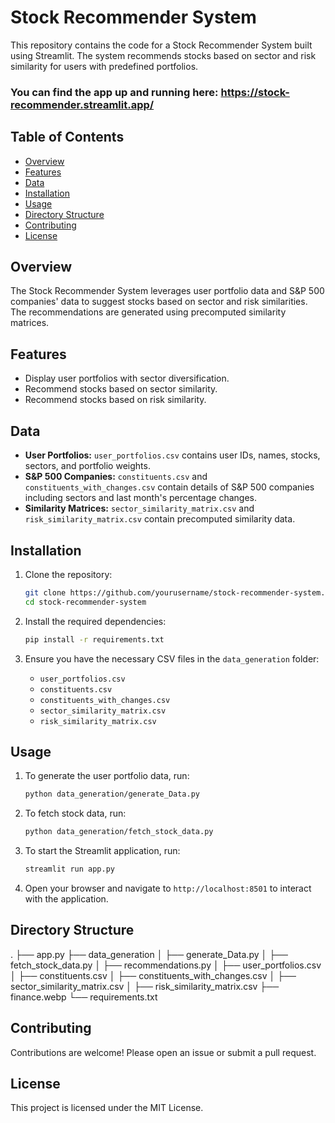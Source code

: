 # Stock Recommender System

This repository contains the code for a Stock Recommender System built using Streamlit. The system recommends stocks based on sector and risk similarity for users with predefined portfolios.
### You can find the app up and running here: https://stock-recommender.streamlit.app/


## Table of Contents

- [Overview](#overview)
- [Features](#features)
- [Data](#data)
- [Installation](#installation)
- [Usage](#usage)
- [Directory Structure](#directory-structure)
- [Contributing](#contributing)
- [License](#license)

## Overview

The Stock Recommender System leverages user portfolio data and S&P 500 companies' data to suggest stocks based on sector and risk similarities. The recommendations are generated using precomputed similarity matrices.

## Features

- Display user portfolios with sector diversification.
- Recommend stocks based on sector similarity.
- Recommend stocks based on risk similarity.

## Data

- **User Portfolios:** `user_portfolios.csv` contains user IDs, names, stocks, sectors, and portfolio weights.
- **S&P 500 Companies:** `constituents.csv` and `constituents_with_changes.csv` contain details of S&P 500 companies including sectors and last month's percentage changes.
- **Similarity Matrices:** `sector_similarity_matrix.csv` and `risk_similarity_matrix.csv` contain precomputed similarity data.

## Installation

1. Clone the repository:
    ```bash
    git clone https://github.com/yourusername/stock-recommender-system.git
    cd stock-recommender-system
    ```

2. Install the required dependencies:
    ```bash
    pip install -r requirements.txt
    ```

3. Ensure you have the necessary CSV files in the `data_generation` folder:
    - `user_portfolios.csv`
    - `constituents.csv`
    - `constituents_with_changes.csv`
    - `sector_similarity_matrix.csv`
    - `risk_similarity_matrix.csv`

## Usage

1. To generate the user portfolio data, run:
    ```bash
    python data_generation/generate_Data.py
    ```

2. To fetch stock data, run:
    ```bash
    python data_generation/fetch_stock_data.py
    ```

3. To start the Streamlit application, run:
    ```bash
    streamlit run app.py
    ```

4. Open your browser and navigate to `http://localhost:8501` to interact with the application.

## Directory Structure

.
├── app.py
├── data_generation
│ ├── generate_Data.py
│ ├── fetch_stock_data.py
│ ├── recommendations.py
│ ├── user_portfolios.csv
│ ├── constituents.csv
│ ├── constituents_with_changes.csv
│ ├── sector_similarity_matrix.csv
│ ├── risk_similarity_matrix.csv
├── finance.webp
└── requirements.txt


## Contributing

Contributions are welcome! Please open an issue or submit a pull request.

## License

This project is licensed under the MIT License.
